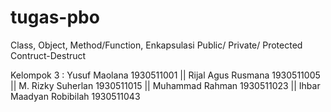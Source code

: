 # tugas-pbo
Class, Object, Method/Function, Enkapsulasi Public/ Private/ Protected
Contruct-Destruct

Kelompok 3 :
Yusuf Maolana 1930511001 || Rijal Agus Rusmana 1930511005 || M. Rizky Suherlan 1930511015 || Muhammad Rahman 1930511023 || Ihbar Maadyan Robibilah 1930511043

